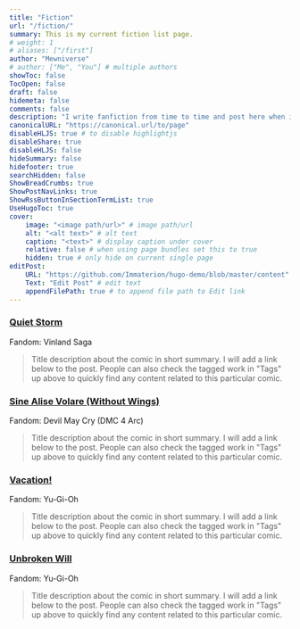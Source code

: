 ```yaml
---
title: "Fiction"
url: "/fiction/"
summary: This is my current fiction list page.
# weight: 1
# aliases: ["/first"]
author: "Mewniverse"
# author: ["Me", "You"] # multiple authors
showToc: false
TocOpen: false
draft: false
hidemeta: false
comments: false
description: "I write fanfiction from time to time and post here when inspired."
canonicalURL: "https://canonical.url/to/page"
disableHLJS: true # to disable highlightjs
disableShare: true
disableHLJS: false
hideSummary: false
hidefooter: true
searchHidden: false
ShowBreadCrumbs: true
ShowPostNavLinks: true
ShowRssButtonInSectionTermList: true
UseHugoToc: true
cover:
    image: "<image path/url>" # image path/url
    alt: "<alt text>" # alt text
    caption: "<text>" # display caption under cover
    relative: false # when using page bundles set this to true
    hidden: true # only hide on current single page
editPost:
    URL: "https://github.com/Immaterion/hugo-demo/blob/master/content"
    Text: "Edit Post" # edit text
    appendFilePath: true # to append file path to Edit link
---
```


### [Quiet Storm](google.com)

Fandom: Vinland Saga

>Title description about the comic in short summary. I will add a link below to the post.
People can also check the tagged work in "Tags" up above to quickly find any content related to
this particular comic.

### [Sine Alise Volare (Without Wings)](google.com)

Fandom: Devil May Cry (DMC 4 Arc)

>Title description about the comic in short summary. I will add a link below to the post.
People can also check the tagged work in "Tags" up above to quickly find any content related to
this particular comic.

### [Vacation!](google.com) 

Fandom: Yu-Gi-Oh

>Title description about the comic in short summary. I will add a link below to the post.
People can also check the tagged work in "Tags" up above to quickly find any content related to
this particular comic.

### [Unbroken Will](google.com)

Fandom: Yu-Gi-Oh

>Title description about the comic in short summary. I will add a link below to the post.
People can also check the tagged work in "Tags" up above to quickly find any content related to
this particular comic.